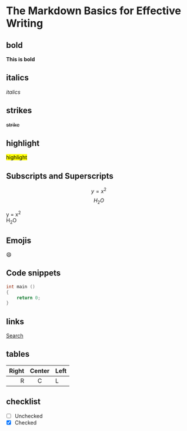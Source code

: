 # The Markdown Basics for Effective Writing

## bold

__This is bold__

## italics

*italics*

## strikes

~~strike~~

## highlight

<mark>highlight</mark>

## Subscripts and Superscripts

$$ y = x^2 $$
$$ H_2O $$

<div>
	y = x<sup>2</sup>
	<br>
	H<sub>2</sub>O
</div>

## Emojis

:smile:

## Code snippets

```cpp
int main ()
{
	return 0;
}

```

## links

[Search](https://www.google.com)

## tables

| Right  | Center | Left |
| -----: | :----: | :--- |
| R      | C      | L    |

## checklist

- [ ] Unchecked
- [x] Checked

